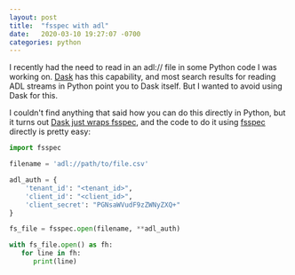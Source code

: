 ```yaml
---
layout: post
title:  "fsspec with adl"
date:   2020-03-10 19:27:07 -0700
categories: python
---
```



I recently had the need to read in an adl:// file in some Python code I was working on. [Dask](https://dask.org/) has this capability, and most search results for reading ADL streams in Python point you to Dask itself. But I wanted to avoid using Dask for this.

I couldn't find anything that said how you can do this directly in Python, but it turns out [Dask just wraps fsspec](https://github.com/dask/dask/blob/7f5f7fe49298c2353977b99a081be47dc28bc358/dask/dataframe/io/csv.py#L764), and the code to do it using [fsspec](https://pypi.org/project/fsspec/) directly is pretty easy:


```python
import fsspec

filename = 'adl://path/to/file.csv'

adl_auth = {
	'tenant_id': "<tenant_id>", 
	'client_id': "<client_id>", 
	'client_secret': "PGNsaWVudF9zZWNyZXQ+"
}

fs_file = fsspec.open(filename, **adl_auth)

with fs_file.open() as fh:
   for line in fh:
      print(line)
```
